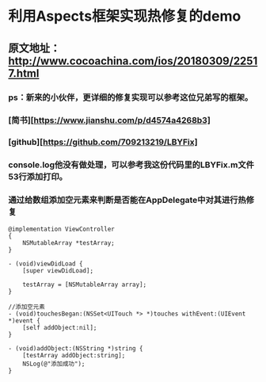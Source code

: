 # 利用Aspects框架实现热修复的demo

## 原文地址：http://www.cocoachina.com/ios/20180309/22517.html



### ps：新来的小伙伴，更详细的修复实现可以参考这位兄弟写的框架。
### [简书][https://www.jianshu.com/p/d4574a4268b3]
### [github][https://github.com/709213219/LBYFix]
### console.log他没有做处理，可以参考我这份代码里的LBYFix.m文件53行添加打印。


### 通过给数组添加空元素来判断是否能在AppDelegate中对其进行热修复

```
@implementation ViewController
{
    NSMutableArray *testArray;
}

- (void)viewDidLoad {
    [super viewDidLoad];

    testArray = [NSMutableArray array];
}

//添加空元素
- (void)touchesBegan:(NSSet<UITouch *> *)touches withEvent:(UIEvent *)event {
    [self addObject:nil];
}

- (void)addObject:(NSString *)string {
    [testArray addObject:string];
    NSLog(@"添加成功");
}

```

